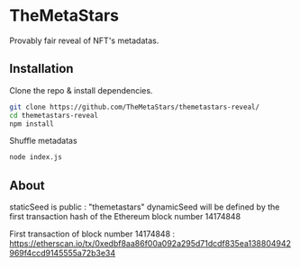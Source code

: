# TheMetaStars

Provably fair reveal of NFT's metadatas.

## Installation

Clone the repo & install dependencies.

```bash
git clone https://github.com/TheMetaStars/themetastars-reveal/
cd themetastars-reveal
npm install 
```
Shuffle metadatas 
```bash
node index.js
```

## About

staticSeed is public : "themetastars"
dynamicSeed will be defined by the first transaction hash of the Ethereum block number 14174848 

First transaction of block number 14174848 : https://etherscan.io/tx/0xedbf8aa86f00a092a295d71dcdf835ea138804942969f4ccd9145555a72b3e34
